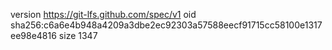 version https://git-lfs.github.com/spec/v1
oid sha256:c6a6e4b948a4209a3dbe2ec92303a57588eecf91715cc58100e1317ee98e4816
size 1347
